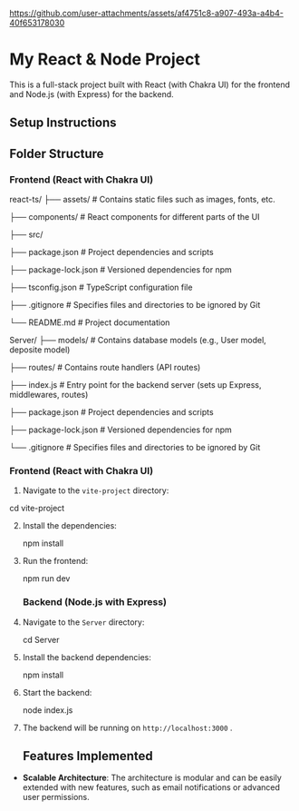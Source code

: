 
https://github.com/user-attachments/assets/af4751c8-a907-493a-a4b4-40f653178030



# My React & Node Project

This is a full-stack project built with React (with Chakra UI) for the frontend and Node.js (with Express) for the backend.

## Setup Instructions

## Folder Structure

### Frontend (React with Chakra UI)

react-ts/
├── assets/                # Contains static files such as images, fonts, etc.

├── components/            # React components for different parts of the UI

├── src/

├── package.json            # Project dependencies and scripts

├── package-lock.json       # Versioned dependencies for npm

├── tsconfig.json           # TypeScript configuration file

├── .gitignore              # Specifies files and directories to be ignored by Git

└── README.md               # Project documentation

Server/
├── models/                 # Contains database models (e.g., User model, deposite model)

├── routes/                 # Contains route handlers (API routes)

├── index.js                # Entry point for the backend server (sets up Express, middlewares, routes)

├── package.json            # Project dependencies and scripts

├── package-lock.json       # Versioned dependencies for npm

└── .gitignore              # Specifies files and directories to be ignored by Git


### Frontend (React with Chakra UI)

1. Navigate to the `vite-project` directory:
   
  cd vite-project
   

2. Install the dependencies:
   
   npm install


3. Run the frontend:
  
   npm run dev
  

   ### Backend (Node.js with Express)

1. Navigate to the `Server` directory:
  
   cd Server
  

2. Install the backend dependencies:
   
   npm install


3. Start the backend:

   node index.js
   

4. The backend will be running on `http://localhost:3000` .

     ## Features Implemented

- **Scalable Architecture**: The architecture is modular and can be easily extended with new features, such as email notifications or advanced user permissions.
